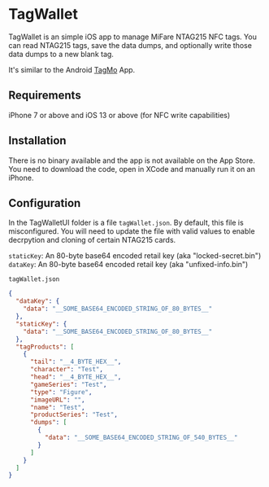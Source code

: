# TagWallet

TagWallet is an simple iOS app to manage MiFare NTAG215 NFC tags. You can read NTAG215 tags, save the data dumps, 
and optionally write those data dumps to a new blank tag.

It's similar to the Android [TagMo](https://github.com/HiddenRamblings/TagMo) App.

## Requirements

iPhone 7 or above and iOS 13 or above (for NFC write capabilities)

## Installation

There is no binary available and the app is not available on the App Store. You need to download the code, 
open in XCode and manually run it on an iPhone. 

## Configuration

In the TagWalletUI folder is a file `tagWallet.json`. By default, this file is misconfigured. You will need 
to update the file with valid values to enable decrpytion and cloning of certain NTAG215 cards. 

`staticKey`: An 80-byte base64 encoded retail key (aka "locked-secret.bin")
`dataKey`: An 80-byte base64 encoded retail key (aka "unfixed-info.bin")

`tagWallet.json`

```json
{
  "dataKey": {
    "data": "__SOME_BASE64_ENCODED_STRING_OF_80_BYTES__"
  },
  "staticKey": {
    "data": "__SOME_BASE64_ENCODED_STRING_OF_80_BYTES__"
  },
  "tagProducts": [
    {
      "tail": "__4_BYTE_HEX__",
      "character": "Test",
      "head": "__4_BYTE_HEX__",
      "gameSeries": "Test",
      "type": "Figure",
      "imageURL": "",
      "name": "Test",
      "productSeries": "Test",
      "dumps": [
        {
          "data": "__SOME_BASE64_ENCODED_STRING_OF_540_BYTES__"
        }
      ]
    }
  ]
}
```





